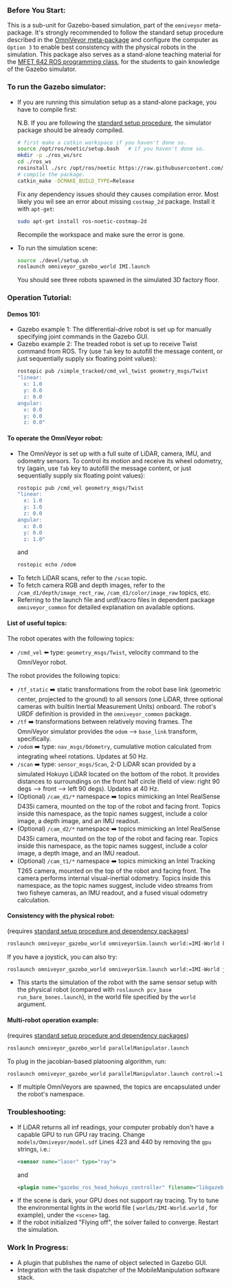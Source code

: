 ### Before You Start:
  This is a sub-unit for Gazebo-based simulation, part of the `omniveyor` meta-package. It's strongly recommended to follow the standard setup procedure described in the [OmniVeyor meta-package](https://github.com/HaoguangYang/omniveyor) and configure the computer as `Option 3` to enable best consistency with the physical robots in the simulation. This package also serves as a stand-alone teaching material for the [MFET 642 ROS programming class](https://web.ics.purdue.edu/~rvoyles/Classes/ROS_MFET642/index.html), for the students to gain knowledge of the Gazebo simulator.

### To run the Gazebo simulator:
  - If you are running this simulation setup as a stand-alone package, you have to compile first:
    
    N.B. If you are following the [standard setup procedure](https://github.com/HaoguangYang/omniveyor), the simulator package should be already compiled.
    
    ```sh
    # first make a catkin workspace if you haven't done so.
    source /opt/ros/noetic/setup.bash   # if you haven't done so.
    mkdir -p ./ros_ws/src
    cd ./ros_ws
    rosinstall ./src /opt/ros/noetic https://raw.githubusercontent.com/HaoguangYang/omniveyor_gazebo_world/master/omniveyor_gazebo_world.rosinstall
    # compile the package.
    catkin_make -DCMAKE_BUILD_TYPE=Release
    ```
    Fix any dependency issues should they causes compilation error. Most likely you wil see an error about missing `costmap_2d` package. Install it with `apt-get`:
    ```sh
    sudo apt-get install ros-noetic-costmap-2d
    ```
    Recompile the workspace and make sure the error is gone.

  - To run the simulation scene:
    ```sh
    source ./devel/setup.sh
    roslaunch omniveyor_gazebo_world IMI.launch
    ```
    You should see three robots spawned in the simulated 3D factory floor.

### Operation Tutorial:

#### Demos 101:
  - Gazebo example 1: The differential-drive robot is set up for manually specifying joint commands in the Gazebo GUI.
  - Gazebo example 2: The treaded robot is set up to receive Twist command from ROS. Try (use `Tab` key to autofill the message content, or just sequentially supply six floating point values):
    ```sh
    rostopic pub /simple_tracked/cmd_vel_twist geometry_msgs/Twist
    "linear:
      x: 1.0
      y: 0.0
      z: 0.0
    angular:
      x: 0.0
      y: 0.0
      z: 0.0" 
    ```

#### To operate the OmniVeyor robot:
  - The OmniVeyor is set up with a full suite of LiDAR, camera, IMU, and odometry sensors. To control its motion and receive its wheel odometry, try (again, use `Tab` key to autofill the message content, or just sequentially supply six floating point values):
    ```sh
    rostopic pub /cmd_vel geometry_msgs/Twist 
    "linear:
      x: 1.0
      y: 1.0
      z: 0.0
    angular:
      x: 0.0
      y: 0.0
      z: 1.0" 
    ```
    and
    ```sh
    rostopic echo /odom
    ```
  - To fetch LiDAR scans, refer to the `/scan` topic.
  - To fetch camera RGB and depth images, refer to the `/cam_d1/depth/image_rect_raw`, `/cam_d1/color/image_raw` topics, etc.
  - Referring to the launch file and urdf/xacro files in dependent package `omniveyor_common` for detailed explanation on available options.

#### List of useful topics:
  The robot operates with the following topics:
  - `/cmd_vel` :arrow_left: type: `geometry_msgs/Twist`, velocity command to the OmniVeyor robot.

  The robot provides the following topics:
  - `/tf_static` :arrow_right: static transformations from the robot base link (geometric center, projected to the ground) to all sensors (one LiDAR, three optional cameras with builtin Inertial Measurement Units) onboard. The robot's URDF definition is provided in the `omniveyor_common` package.
  - `/tf` :arrow_right: transformations between relatively moving frames. The OmniVeyor simulator provides the `odom` --> `base_link` transform, specifically.
  - `/odom` :arrow_right: type: `nav_msgs/Odometry`, cumulative motion calculated from integrating wheel rotations. Updates at $50$ Hz.
  - `/scan` :arrow_right: type: `sensor_msgs/Scan`, 2-D LiDAR scan provided by a simulated Hokuyo LiDAR located on the bottom of the robot. It provides distances to surroundings on the front half circle (field of view: right 90 degs --> front --> left 90 degs). Updates at $40$ Hz.
  - (Optional) `/cam_d1/*` namespace :arrow_right: topics mimicking an Intel RealSense D435i camera, mounted on the top of the robot and facing front. Topics inside this namespace, as the topic names suggest, include a color image, a depth image, and an IMU readout.
  - (Optional) `/cam_d2/*` namespace :arrow_right: topics mimicking an Intel RealSense D435i camera, mounted on the top of the robot and facing rear. Topics inside this namespace, as the topic names suggest, include a color image, a depth image, and an IMU readout.
  - (Optional) `/cam_t1/*` namespace :arrow_right: topics mimicking an Intel Tracking T265 camera, mounted on the top of the robot and facing front. The camera performs internal visual-inertial odometry. Topics inside this namespace, as the topic names suggest, include video streams from two fisheye cameras, an IMU readout, and a fused visual odometry calculation.

#### Consistency with the physical robot:
  (requires [standard setup procedure and dependency packages](https://github.com/HaoguangYang/omniveyor))
  ```sh
  roslaunch omniveyor_gazebo_world omniveyorSim.launch world:=IMI-World keyboard_teleop:=1
  ```
  If you have a joystick, you can also try:
  ```sh
  roslaunch omniveyor_gazebo_world omniveyorSim.launch world:=IMI-World joystick_teleop:=1
  ```
  -  This starts the simulation of the robot with the same sensor setup with the physical robot (compared with `roslaunch pcv_base run_bare_bones.launch`), in the world file specified by the `world` argument.

#### Multi-robot operation example:
  (requires [standard setup procedure and dependency packages](https://github.com/HaoguangYang/omniveyor))
  ```sh
  roslaunch omniveyor_gazebo_world parallelManipulator.launch
  ```
  To plug in the jacobian-based platooning algorithm, run:
  ```sh
  roslaunch omniveyor_gazebo_world parallelManipulator.launch control:=1
  ```
  - If multiple OmniVeyors are spawned, the topics are encapsulated under the robot's namespace.

### Troubleshooting:
  - If LiDAR returns all inf readings, your computer probably don't have a capable GPU to run GPU ray tracing. Change `models/Omniveyor/model.sdf` Lines 423 and 440 by removing the `gpu` strings, i.e.:
    ```xml
    <sensor name="laser" type="ray">
    ```
    and
    ```xml
    <plugin name="gazebo_ros_head_hokuyo_controller" filename="libgazebo_ros_laser.so">
    ```
  - If the scene is dark, your GPU does not support ray tracing. Try to tune the environmental lights in the world file ( `worlds/IMI-World.world` , for example), under the `<scene>` tag.
  - If the robot initialized "Flying off", the solver failed to converge. Restart the simulation.

### Work In Progress:
  - A plugin that publishes the name of object selected in Gazebo GUI.
  - Integration with the task dispatcher of the MobileManipulation software stack.
